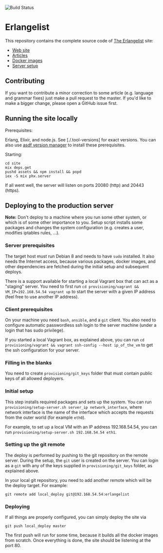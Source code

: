![Build Status](https://github.com/sasa1977/erlangelist/workflows/erlangelist/badge.svg)

# Erlangelist

This repository contains the complete source code of [The Erlangelist](http://theerlangelist.com) site:

- [Web site](site/)
- [Articles](site/articles/)
- [Docker images](docker/)
- [Server setup](provisioning/)

## Contributing

If you want to contribute a minor correction to some article (e.g. language and grammar fixes) just make a pull request to the master. If you'd like to make a bigger change, please open a GitHub issue first.

## Running the site locally

Prerequisites:

Erlang, Elixir, and node.js. See [./.tool-versions] for exact versions. You can also use [asdf version manager](https://github.com/asdf-vm/asdf) to install these prerequisites.

Starting:

```
cd site
mix deps.get
pushd assets && npm install && popd
iex -S mix phx.server
```

If all went well, the server will listen on ports 20080 (http) and 20443 (https).

## Deploying to the production server

__Note:__ Don't deploy to a machine where you run some other system, or which is of some other importance to you. Setup script installs some packages and changes the system configuration (e.g. creates a user, modifies iptables rules, ...).

### Server prerequisites

The target host must run Debian 8 and needs to have `sudo` installed. It also needs the Internet access, because various packages, docker images, and other dependencies are fetched during the initial setup and subsequent deploys.

There is a support available for starting a local Vagrant box that can act as a "staging" server. You need to first run `cd provisioning/vagrant && VM_IP=192.168.54.54 vagrant up` to start the server with a given IP address (feel free to use another IP address).

### Client prerequisites

On your machine you need `bash`, `ansible`, and a `git` client. You also need to configure automatic passwordless ssh login to the server machine (under a login that has sudo privilege).

If you started a local Vagrant box, as explained above, you can run `cd provisioning/vagrant && vagrant ssh-config --host ip_of_the_vm` to get the ssh configuration for your server.

### Filling in the blanks

You need to create `provisioning/git_keys` folder that must contain public keys of all allowed deployers.

### Initial setup

This step installs required packages and sets up the system. You can run `provisioning/setup-server.sh server_ip network_interface`, where network interface is the name of the interface which accepts the requests from the outer world (for example `eth0`).

For example, to set up a local VM with an IP address 192.168.54.54, you can run `provisioning/setup-server.sh 192.168.54.54 eth1`.

### Setting up the git remote

The deploy is performed by pushing to the git repository on the remote server. During the setup, the `git` user is created on the server. You can login as a `git` with any of the keys supplied in `provisioning/git_keys` folder, as explained above.

In your local git repository, you need to add another remote which will be the deploy target. For example:

```
git remote add local_deploy git@192.168.54.54:erlangelist
```

### Deploying

If all things are properly configured, you can simply deploy the site via

```
git push local_deploy master
```

The first push will run for some time, because it builds all the docker images from scratch. Once everything is done, the site should be listening at the port 80.

